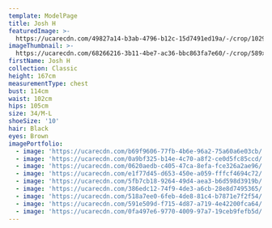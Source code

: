 ```yaml
---
template: ModelPage
title: Josh H
featuredImage: >-
  https://ucarecdn.com/49827a14-b3ab-4796-b12c-15d7491ed19a/-/crop/1029x446/0,0/-/preview/
imageThumbnail: >-
  https://ucarecdn.com/68266216-3b11-4be7-ac36-bbc863fa7e60/-/crop/589x793/550,348/-/preview/
firstName: Josh H
collection: Classic
height: 167cm
measurementType: chest
bust: 114cm
waist: 102cm
hips: 105cm
size: 34/M-L
shoeSize: '10'
hair: Black
eyes: Brown
imagePortfolio:
  - image: 'https://ucarecdn.com/b69f9606-77fb-4b6e-96a2-75a60a6e03cb/'
  - image: 'https://ucarecdn.com/0a9bf325-b14e-4c70-a8f2-ce0d5fc85ccd/'
  - image: 'https://ucarecdn.com/0620aedb-c405-47ca-8efa-fce326a2ae96/'
  - image: 'https://ucarecdn.com/e1f77d45-d653-450e-a059-fffcf4694c72/'
  - image: 'https://ucarecdn.com/5fb7cb18-9264-49d4-aea3-b6d598d3919b/'
  - image: 'https://ucarecdn.com/386edc12-74f9-4de3-a6cb-28e8d7495365/'
  - image: 'https://ucarecdn.com/518a7ee0-6feb-4de8-81c4-b7871e7f2f54/'
  - image: 'https://ucarecdn.com/591e509d-f715-4d87-a719-4e42200fca64/'
  - image: 'https://ucarecdn.com/0fa497e6-9770-4009-97a7-19ceb9fefb5d/'
---
```


